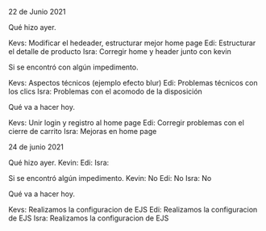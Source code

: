22 de Junio 2021

Qué hizo ayer.

Kevs: Modificar el hedeader, estructurar mejor home page
Edi: Estructurar el detalle de producto
Isra: Corregir home y header junto con kevin

Si se encontró con algún impedimento.

Kevs: Aspectos técnicos (ejemplo efecto blur)
Edi: Problemas técnicos con los clics
Isra: Problemas con el acomodo de la disposición

Qué va a hacer hoy.

Kevs: Unir login y registro al home page
Edi: Corregir problemas con el cierre de carrito 
Isra: Mejoras en home page

24 de junio 2021

Qué hizo ayer.
Kevin: 
Edi:
Isra:

Si se encontró algún impedimento.
Kevin: No
Edi: No 
Isra: No 

Qué va a hacer hoy.

Kevs: Realizamos la configuracion de EJS
Edi: Realizamos la configuracion de EJS
Isra: Realizamos la configuracion de EJS